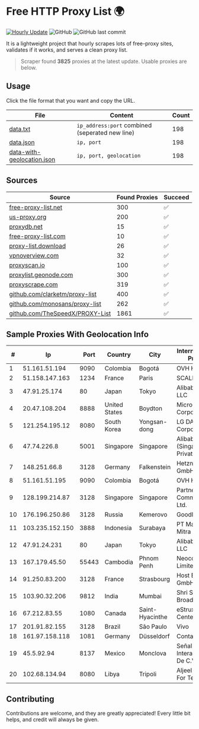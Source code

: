 
# Free HTTP Proxy List 🌍

[![Hourly Update](https://github.com/mertguvencli/http-proxy-list/actions/workflows/main.yml/badge.svg?branch=main)](https://github.com/mertguvencli/http-proxy-list/actions/workflows/main.yml)
![GitHub](https://img.shields.io/github/license/mertguvencli/http-proxy-list)
![GitHub last commit](https://img.shields.io/github/last-commit/mertguvencli/http-proxy-list)

It is a lightweight project that hourly scrapes lots of free-proxy sites, validates if it works, and serves a clean proxy list.


> Scraper found **3825** proxies at the latest update. Usable proxies are below.

## Usage

Click the file format that you want and copy the URL.


|File|Content|Count|
|----|-------|-----|
|[data.txt](https://raw.githubusercontent.com/mertguvencli/http-proxy-list/main/proxy-list/data.txt)|`ip_address:port` combined (seperated new line)|198|
|[data.json](https://raw.githubusercontent.com/mertguvencli/http-proxy-list/main/proxy-list/data.json)|`ip, port`|198|
|[data-with-geolocation.json](https://raw.githubusercontent.com/mertguvencli/http-proxy-list/main/proxy-list/data-with-geolocation.json)|`ip, port, geolocation`|198|

## Sources

|Source|Found Proxies|Succeed|
|------|-------------|-------|
|[free-proxy-list.net](https://free-proxy-list.net)|300|✅|
|[us-proxy.org](https://www.us-proxy.org)|200|✅|
|[proxydb.net](http://proxydb.net)|15|✅|
|[free-proxy-list.com](https://free-proxy-list.com/?page=&port=&type%5B%5D=http&type%5B%5D=https&up_time=0&search=Search)|10|✅|
|[proxy-list.download](https://www.proxy-list.download/HTTP)|26|✅|
|[vpnoverview.com](https://vpnoverview.com/privacy/anonymous-browsing/free-proxy-servers)|32|✅|
|[proxyscan.io](https://www.proxyscan.io)|100|✅|
|[proxylist.geonode.com](https://proxylist.geonode.com/api/proxy-list?limit=300&page=1&sort_by=lastChecked&sort_type=desc&protocols=http,https)|300|✅|
|[proxyscrape.com](https://api.proxyscrape.com/v2/?request=displayproxies&protocol=http&timeout=10000&country=all&ssl=all&anonymity=all)|319|✅|
|[github.com/clarketm/proxy-list](https://raw.githubusercontent.com/clarketm/proxy-list/master/proxy-list-raw.txt)|400|✅|
|[github.com/monosans/proxy-list](https://raw.githubusercontent.com/monosans/proxy-list/main/proxies/http.txt)|262|✅|
|[github.com/TheSpeedX/PROXY-List](https://raw.githubusercontent.com/TheSpeedX/PROXY-List/master/http.txt)|1861|✅|


## Sample Proxies With Geolocation Info

|#|Ip|Port|Country|City|Internet Service Provider|
|-|--|----|-------|----|-------------------------|
|1|51.161.51.194|9090|Colombia|Bogotá|OVH Hosting|
|2|51.158.147.163|1234|France|Paris|SCALEWAY|
|3|47.91.25.174|80|Japan|Tokyo|Alibaba.com LLC|
|4|20.47.108.204|8888|United States|Boydton|Microsoft Corporation|
|5|121.254.195.12|8080|South Korea|Yongsan-dong|LG DACOM Corporation|
|6|47.74.226.8|5001|Singapore|Singapore|Alibaba Cloud (Singapore) Private Limited|
|7|148.251.66.8|3128|Germany|Falkenstein|Hetzner Online GmbH|
|8|51.161.51.195|9090|Colombia|Bogotá|OVH Hosting|
|9|128.199.214.87|3128|Singapore|Singapore|Partner Communications Ltd.|
|10|176.196.250.86|3128|Russia|Kemerovo|Goodline.info|
|11|103.235.152.150|3888|Indonesia|Surabaya|PT Maxindo Mitra Solusi|
|12|47.91.24.231|80|Japan|Tokyo|Alibaba.com LLC|
|13|167.179.45.50|55443|Cambodia|Phnom Penh|NeocomISP Limited|
|14|91.250.83.200|3128|France|Strasbourg|Host Europe GmbH|
|15|103.90.32.206|9812|India|Mumbai|Shri Samarth Broadband|
|16|67.212.83.55|1080|Canada|Saint-Hyacinthe|eStruxture Data Centers Inc.|
|17|201.91.82.155|3128|Brazil|São Paulo|Vivo|
|18|161.97.158.118|1081|Germany|Düsseldorf|Contabo GmbH|
|19|45.5.92.94|8137|Mexico|Monclova|Señal Interactiva, S.A De C.V|
|20|102.68.134.94|8080|Libya|Tripoli|Aljeel Aljadeed For Technology|



## Contributing

Contributions are welcome, and they are greatly appreciated! Every
little bit helps, and credit will always be given.

